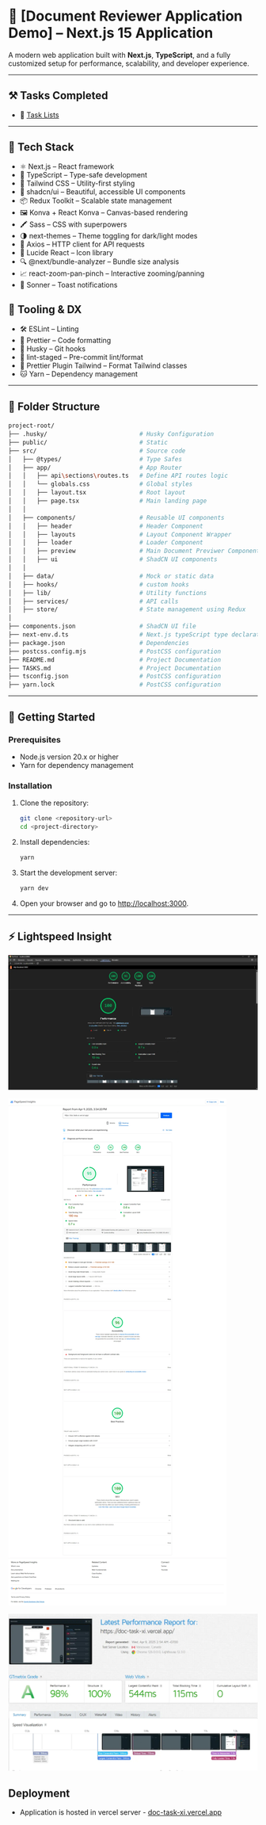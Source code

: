 # 🚀 [Document Reviewer Application Demo] – Next.js 15 Application

A modern web application built with **Next.js**, **TypeScript**, and a fully customized setup for performance, scalability, and developer experience.

---

## ⚒️ Tasks Completed

- 📘 [Task Lists](./TASKS.md)

---

## 🧩 Tech Stack

- ⚛️ Next.js – React framework
- 🧠 TypeScript – Type-safe development
- 🎨 Tailwind CSS – Utility-first styling
- 🧱 shadcn/ui – Beautiful, accessible UI components
- 📦 Redux Toolkit – Scalable state management
- 🖼️ Konva + React Konva – Canvas-based rendering
- 🖍️ Sass – CSS with superpowers
- 🌗 next-themes – Theme toggling for dark/light modes
- 📡 Axios – HTTP client for API requests
- 🧠 Lucide React – Icon library
- 🔍 @next/bundle-analyzer – Bundle size analysis
- 📈 react-zoom-pan-pinch – Interactive zooming/panning
- 🍩 Sonner – Toast notifications

## 🧪 Tooling & DX

- 🛠️ ESLint – Linting
- 🧼 Prettier – Code formatting
- 🧪 Husky – Git hooks
- 🧼 lint-staged – Pre-commit lint/format
- 🧵 Prettier Plugin Tailwind – Format Tailwind classes
- 🐱 Yarn – Dependency management

---

## 📁 Folder Structure

```bash
project-root/
├── .husky/                          # Husky Configuration
├── public/                          # Static
├── src/                             # Source code
│   ├── @types/                      # Type Safes
│   ├── app/                         # App Router
│   │   ├── api\sections\routes.ts   # Define API routes logic
│   │   └── globals.css              # Global styles
│   │   ├── layout.tsx               # Root layout
│   │   ├── page.tsx                 # Main landing page
│   │
│   ├── components/                  # Reusable UI components
│   │   ├── header                   # Header Component
│   │   ├── layouts                  # Layout Component Wrapper
│   │   ├── loader                   # Loader Component
│   │   ├── preview                  # Main Document Previwer Components
│   │   ├── ui                       # ShadCN UI components
│   │
│   ├── data/                        # Mock or static data
│   ├── hooks/                       # custom hooks
│   ├── lib/                         # Utility functions
│   ├── services/                    # API calls
│   ├── store/                       # State management using Redux
│
├── components.json                  # ShadCN UI file
├── next-env.d.ts                    # Next.js typeScript type declarations
├── package.json                     # Dependencies
├── postcss.config.mjs               # PostCSS configuration
├── README.md                        # Project Documentation
├── TASKS.md                         # Project Documentation
├── tsconfig.json                    # PostCSS configuration
├── yarn.lock                        # PostCSS configuration
```

---

## 🚀 Getting Started

### Prerequisites

- Node.js version 20.x or higher
- Yarn for dependency management

### Installation

1. Clone the repository:

    ```bash
    git clone <repository-url>
    cd <project-directory>
    ```

2. Install dependencies:

    ```bash
    yarn
    ```

3. Start the development server:

    ```bash
    yarn dev
    ```

4. Open your browser and go to [http://localhost:3000](http://localhost:3000).

---

## ⚡ Lightspeed Insight

![Lightspeed Insight](./public/lightspeed.webp)

![PageSpeed Insight](./public/pagespeed.webp)

![GTmetrix](./public/gtmetrix.webp)

## Deployment

- Application is hosted in vercel server - [doc-task-xi.vercel.app](doc-task-xi.vercel.app)
